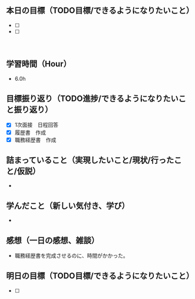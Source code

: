 ## 本日の目標（TODO目標/できるようになりたいこと）
- [ ]
- [ ]
　
## 学習時間（Hour）
- 6.0h

## 目標振り返り（TODO進捗/できるようになりたいこと振り返り）
- [x] 1次面接　日程回答
- [x] 履歴書　作成
- [x] 職務経歴書　作成

##  詰まっていること（実現したいこと/現状/行ったこと/仮説）
-

## 学んだこと（新しい気付き、学び）
-

## 感想（一日の感想、雑談）
- 職務経歴書を完成させるのに、時間がかかった。

## 明日の目標（TODO目標/できるようになりたいこと）
- [ ]
